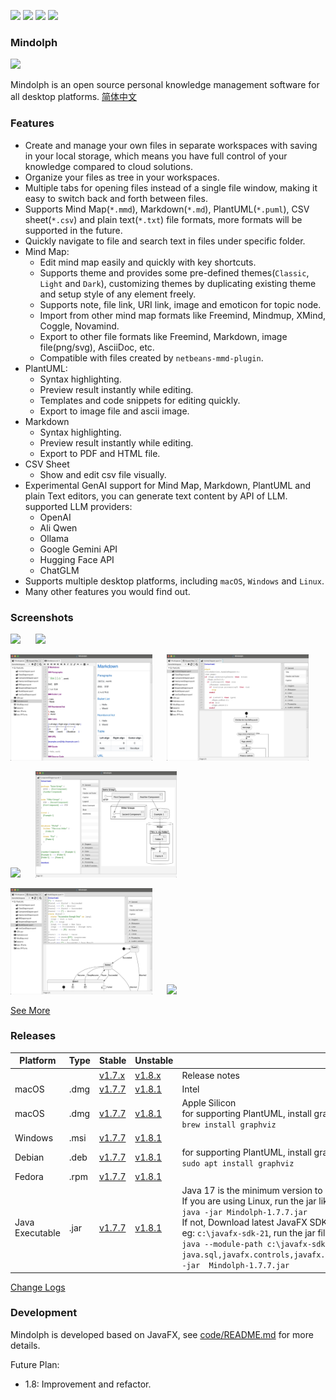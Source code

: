 <p>
	<a title="Releases" target="_blank" href="https://github.com/mindolph/Mindolph/releases"><img src="https://img.shields.io/github/release/mindolph/Mindolph.svg?style=flat-square&color=9CF"></a>
	<a title="Downloads" target="_blank" href="https://github.com/mindolph/Mindolph/releases"><img src="https://img.shields.io/github/downloads/mindolph/Mindolph/total.svg?style=flat-square&color=blueviolet"></a>
	<a title="GitHub Commits" target="_blank" href="https://github.com/mindolph/Mindolph/commits/main/"><img src="https://img.shields.io/github/commit-activity/m/mindolph/Mindolph.svg?style=flat-square"></a>
	<a title="Last Commit" target="_blank" href="https://github.com/mindolph/Mindolph/commits/main/"><img src="https://img.shields.io/github/last-commit/mindolph/Mindolph.svg?style=flat-square&color=FF9900"></a>
</p>

### Mindolph

![](./DemoWorkspace/app_30.png)

Mindolph is an open source personal knowledge management software for all desktop platforms. [简体中文](./docs/README_zh_CN.md)


### Features
* Create and manage your own files in separate workspaces with saving in your local storage, which means you have full control of your knowledge compared to cloud solutions.
* Organize your files as tree in your workspaces.
* Multiple tabs for opening files instead of a single file window, making it easy to switch back and forth between files.
* Supports Mind Map(`*.mmd`), Markdown(`*.md`), PlantUML(`*.puml`), CSV sheet(`*.csv`) and plain text(`*.txt`) file formats, more formats will be supported in the future.
* Quickly navigate to file and search text in files under specific folder.
* Mind Map:
	* Edit mind map easily and quickly with key shortcuts.
	* Supports theme and provides some pre-defined themes(`Classic`, `Light` and `Dark`), customizing themes by duplicating existing theme and setup style of any element freely.
	* Supports note, file link, URI link, image and emoticon for topic node.
	* Import from other mind map formats like Freemind, Mindmup, XMind, Coggle, Novamind.
	* Export to other file formats like Freemind, Markdown, image file(png/svg), AsciiDoc, etc.
	* Compatible with files created by `netbeans-mmd-plugin`.
* PlantUML:
	* Syntax highlighting.
	* Preview result instantly while editing.
	* Templates and code snippets for editing quickly.
	* Export to image file and ascii image.
* Markdown
	* Syntax highlighting.
	* Preview result instantly while editing.
	* Export to PDF and HTML file.
* CSV Sheet
	* Show and edit csv file visually.
* Experimental GenAI support for Mind Map, Markdown, PlantUML and plain Text editors, you can generate text content by API of LLM. supported LLM providers:
	* OpenAI  
	* Ali Qwen  
	* Ollama  
	* Google Gemini API  
	* Hugging Face API  
	* ChatGLM  
* Supports multiple desktop platforms, including `macOS`, `Windows` and `Linux`.
* Many other features you would find out.


### Screenshots
<p float="left">
	<img src="docs/screenshots/mindmap_light.jpg" width="45%"/>
	&nbsp;&nbsp;&nbsp;&nbsp;
	<img src="docs/screenshots/mindmap_dark.jpg" width="45%"/>
</p>
<p float="left">
	<img src="docs/screenshots/markdown1.jpg" width="45%"/>
	&nbsp;&nbsp;&nbsp;&nbsp;
	<img src="docs/screenshots/puml_activity.jpg" width="45%"/>
</p>
<p float="left">
	<img src="docs/screenshots/puml_sequence.jpg" width="45%"/>
	&nbsp;&nbsp;&nbsp;&nbsp;
	<img src="docs/screenshots/puml_component2.jpg" width="45%"/>
</p>
<p float="left">
	<img src="docs/screenshots/puml_state.jpg" width="45%"/>
	&nbsp;&nbsp;&nbsp;&nbsp;
	<img src="docs/screenshots/find_in_files.jpg" width="45%"/>
</p>

[See More](docs/screenshots.md)


### Releases

|Platform|Type|Stable|Unstable|Note|
|----|----|----|----|----|
|| |[v1.7.x](docs/release-notes/v1.7/v1.7.md)|[v1.8.x](docs/release-notes/v1.8/v1.8.md)| Release notes |
|macOS|.dmg|[v1.7.7](https://github.com/mindolph/Mindolph/releases/download/v1.7.7/Mindolph-1.7.7-x64.dmg) |[v1.8.1](https://github.com/mindolph/Mindolph/releases/download/v1.8.1/Mindolph-1.8.1-x64.dmg) | Intel |
|macOS|.dmg|[v1.7.7](https://github.com/mindolph/Mindolph/releases/download/v1.7.7/Mindolph-1.7.7-aarch64.dmg) |[v1.8.1](https://github.com/mindolph/Mindolph/releases/download/v1.8.1/Mindolph-1.8.1-aarch64.dmg) | Apple Silicon </br>for supporting PlantUML, install graphviz first:</br>`brew install graphviz`|
|Windows|.msi|[v1.7.7](https://github.com/mindolph/Mindolph/releases/download/v1.7.7/Mindolph-1.7.7.msi) |[v1.8.1](https://github.com/mindolph/Mindolph/releases/download/v1.8.1/Mindolph-1.8.1.msi) | |
|Debian|.deb|[v1.7.7](https://github.com/mindolph/Mindolph/releases/download/v1.7.7/Mindolph-1.7.7.deb)|[v1.8.1](https://github.com/mindolph/Mindolph/releases/download/v1.8.1/Mindolph-1.8.1.deb)|	for supporting PlantUML, install graphviz first:</br>  `sudo apt install graphviz`|
|Fedora|.rpm|[v1.7.7](https://github.com/mindolph/Mindolph/releases/download/v1.7.7/Mindolph-1.7.7.rpm)|[v1.8.1](https://github.com/mindolph/Mindolph/releases/download/v1.8.1/Mindolph-1.8.1.rpm)| |
|Java Executable|.jar|[v1.7.7](https://github.com/mindolph/Mindolph/releases/download/v1.7.7/Mindolph-1.7.7.jar)|[v1.8.1](https://github.com/mindolph/Mindolph/releases/download/v1.8.1/Mindolph-1.8.1.jar)| Java 17 is the minimum version to run this application. 	</br> If you are using Linux, run the jar like this:  </br> `java -jar Mindolph-1.7.7.jar`  </br> If not, Download latest JavaFX SDK for your platform and extract to somewhere eg: `c:\javafx-sdk-21`, run the jar file like this:   </br> `java --module-path c:\javafx-sdk-21\lib --add-modules  java.sql,javafx.controls,javafx.fxml,javafx.swing,javafx.web,jdk.crypto.ec -jar  Mindolph-1.7.7.jar` |


[Change Logs](docs/change_logs.md)


### Development

Mindolph is developed based on JavaFX, see [code/README.md](code/README.md) for more details.

Future Plan:

* 1.8: Improvement and refactor.
